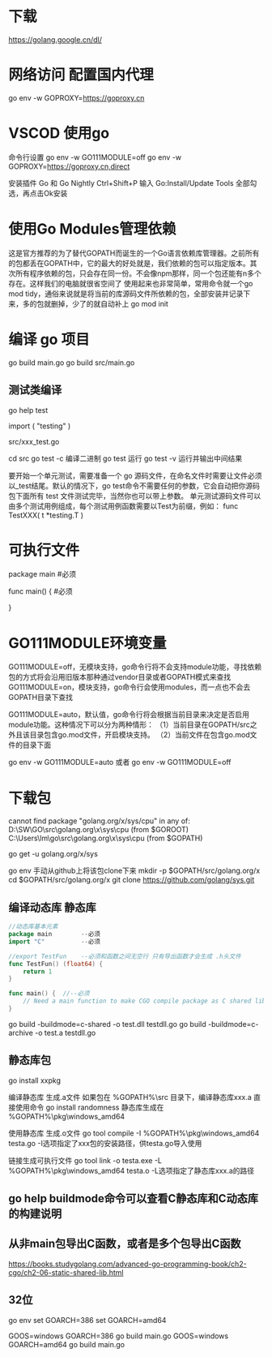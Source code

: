 # 下载
https://golang.google.cn/dl/

# 网络访问 配置国内代理
go env -w GOPROXY=https://goproxy.cn

# VSCOD 使用go
命令行设置
go env -w GO111MODULE=off
go env -w GOPROXY=https://goproxy.cn,direct

安装插件 Go 和 Go Nightly
Ctrl+Shift+P
输入 Go:Install/Update Tools
全部勾选，再点击Ok安装

# 使用Go Modules管理依赖
这是官方推荐的为了替代GOPATH而诞生的一个Go语言依赖库管理器。之前所有的包都丢在GOPATH中，它的最大的好处就是，我们依赖的包可以指定版本。其次所有程序依赖的包，只会存在同一份。不会像npm那样，同一个包还能有n多个存在。这样我们的电脑就很省空间了
使用起来也非常简单，常用命令就一个go mod tidy，通俗来说就是将当前的库源码文件所依赖的包，全部安装并记录下来，多的包就删掉，少了的就自动补上
go mod init 

# 编译 go 项目

go build main.go
go build src/main.go 


## 测试类编译
go help test

import (
	"testing"
)

src/xxx_test.go

cd src 
go test  -c  编译二进制
go test      运行
go test  -v  运行并输出中间结果


要开始一个单元测试，需要准备一个 go 源码文件，在命名文件时需要让文件必须以_test结尾。默认的情况下，go test命令不需要任何的参数，它会自动把你源码包下面所有 test 文件测试完毕，当然你也可以带上参数。
单元测试源码文件可以由多个测试用例组成，每个测试用例函数需要以Test为前缀，例如：
func TestXXX( t *testing.T )


# 可执行文件 
package main  #必须

func main() {  #必须
	
	
}

# GO111MODULE环境变量

GO111MODULE=off，无模块支持，go命令行将不会支持module功能，寻找依赖包的方式将会沿用旧版本那种通过vendor目录或者GOPATH模式来查找
GO111MODULE=on，模块支持，go命令行会使用modules，而一点也不会去GOPATH目录下查找

GO111MODULE=auto，默认值，go命令行将会根据当前目录来决定是否启用module功能。这种情况下可以分为两种情形：
（1）当前目录在GOPATH/src之外且该目录包含go.mod文件，开启模块支持。
（2）当前文件在包含go.mod文件的目录下面

go env -w GO111MODULE=auto
或者
go env -w GO111MODULE=off


# 下载包
cannot find package "golang.org/x/sys/cpu" in any of:
        D:\SW\GO\src\golang.org\x\sys\cpu (from $GOROOT)
        C:\Users\lm\go\src\golang.org\x\sys\cpu (from $GOPATH)

go get -u golang.org/x/sys


go env
手动从github上将该包clone下来
mkdir -p $GOPATH/src/golang.org/x
cd $GOPATH/src/golang.org/x
git clone https://github.com/golang/sys.git




## 编译动态库 静态库
```go
//动态库基本元素
package main		--必须	
import "C"       	--必须

//export TestFun    --必须和函数之间无空行 只有导出函数才会生成 .h头文件
func TestFun() (float64) {
	return 1
}

func main() {  //--必须
    // Need a main function to make CGO compile package as C shared library
}
```

go build -buildmode=c-shared -o test.dll testdll.go
go build -buildmode=c-archive -o test.a testdll.go


## 静态库包
go install xxpkg

编译静态库 生成.a文件
如果包在 %GOPATH%\src 目录下，编译静态库xxx.a 直接使用命令 go install randomness
静态库生成在 %GOPATH%\pkg\windows_amd64

使用静态库 生成.o文件
go tool compile -I %GOPATH%\pkg\windows_amd64 testa.go
-I选项指定了xxx包的安装路径，供testa.go导入使用

链接生成可执行文件
go tool link -o testa.exe -L %GOPATH%\pkg\windows_amd64 testa.o
-L选项指定了静态库xxx.a的路径


## go help buildmode命令可以查看C静态库和C动态库的构建说明

##  从非main包导出C函数，或者是多个包导出C函数
https://books.studygolang.com/advanced-go-programming-book/ch2-cgo/ch2-06-static-shared-lib.html

## 32位
go env
set GOARCH=386 
set GOARCH=amd64

GOOS=windows GOARCH=386 go build main.go
GOOS=windows GOARCH=amd64 go build main.go

